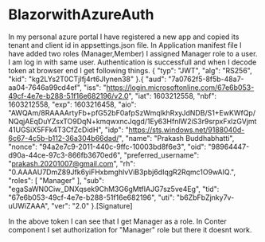 # BlazorwithAzureAuth
In my personal azure portal I have registered a new app and copied its tenant and client id in appsettings.json file.
In Application manifest file I have added two roles (Manager,Member)
I assigned Manager role to a user.
I am log in with same user.
Authentication is successfull and when I decode token at browser end I get following things.
{
  "typ": "JWT",
  "alg": "RS256",
  "kid": "kg2LYs2T0CTjIfj4rt6JIynen38"
}.{
  "aud": "7a0762f5-8f5b-48a7-aa04-7646a99cd4ef",
  "iss": "https://login.microsoftonline.com/67e6b053-49cf-4e7e-b288-51f16e682196/v2.0",
  "iat": 1603212558,
  "nbf": 1603212558,
  "exp": 1603216458,
  "aio": "AWQAm/8RAAAArtyFb+pfG52bF0afpSzWmqlkhRxyJdNDB/S1+EwKWfQp/NQqjAEqDuYZsxTO9DqN+kmqwxncJqgd/1Ey63HfnlW2iS3r9srpxFxIzGVjmt41UGSiX5FFk4T3CfZcDidH",
  "idp": "https://sts.windows.net/9188040d-6c67-4c5b-b112-36a304b66dad/",
  "name": "Prakash Buddhabhatti",
  "nonce": "94a2e7c9-2011-440c-9ffc-10003bd8f6e3",
  "oid": "98964447-d90a-44ce-97c3-866fb3670ed6",
  "preferred_username": "prakash.20201007@gmail.com",
  "rh": "0.AAAAU7DmZ89Jfk6yiFHxbmghlvViB3pbj6dIqgR2Rqmc1O9wAIQ.",
  "roles": [
    "Manager"
  ],
  "sub": "egaSaWN0Ciw_DNXqsek9ChM3G6gMtfIAJG7sz5ve4Eg",
  "tid": "67e6b053-49cf-4e7e-b288-51f16e682196",
  "uti": "b6ZbFbZjnky7v-uUWiZAAA",
  "ver": "2.0"
}.[Signature]

In the above token I can see that I get Manager as a role.
In Conter component I set authorization for "Manager" role but there it doesnt work.
